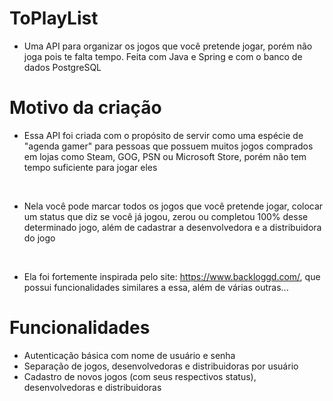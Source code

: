 # ToPlayList

- Uma API para organizar os jogos que você pretende jogar, porém não joga pois te falta tempo. Feita com Java e Spring e com o banco de dados PostgreSQL

# Motivo  da criação

- Essa API foi criada com o propósito de servir como uma espécie de "agenda gamer" para pessoas que possuem muitos jogos comprados em lojas como Steam, GOG, PSN ou Microsoft Store, porém não tem tempo suficiente para jogar eles

<br>

- Nela você pode marcar todos os jogos que você pretende jogar, colocar um status que diz se você já jogou, zerou ou completou 100% desse determinado jogo, além de cadastrar a desenvolvedora e a distribuidora do jogo

<br>

- Ela foi fortemente inspirada pelo site: https://www.backloggd.com/, que possui funcionalidades similares a essa, além de várias outras...

# Funcionalidades

- Autenticação básica com nome de usuário e senha
- Separação de jogos, desenvolvedoras e distribuidoras por usuário
- Cadastro de novos jogos (com seus respectivos status), desenvolvedoras e distribuidoras

